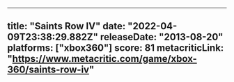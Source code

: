 
---
title: "Saints Row IV"
date: "2022-04-09T23:38:29.882Z"
releaseDate: "2013-08-20"
platforms: ["xbox360"]
score: 81
metacriticLink: "https://www.metacritic.com/game/xbox-360/saints-row-iv"
---
